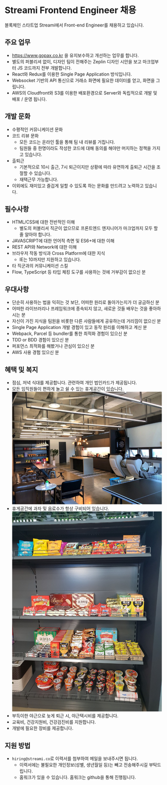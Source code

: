 # Streami Frontend Engineer 채용

블록체인 스타트업 Streami에서 Front-end Engineer를 채용하고 있습니다. 

## 주요 업무

- https://www.gopax.co.kr 을 유지보수하고 개선하는 업무를 합니다.
- 별도의 퍼블리셔 없이, 디자인 팀이 전해주는 Zeplin 디자인 시안을 보고 마크업부터 JS 코드까지 전부 개발합니다. 
- React와 Redux를 이용한 Single Page Application 방식입니다. 
- Websocket 기반의 API 통신으로 거래소 화면에 필요한 데이터를 얻고, 화면을 그립니다.
- AWS의 Cloudfront와 S3를 이용한 배포환경으로 Server와 독립적으로 개발 및 배포 / 운영 됩니다.

## 개발 문화

- 수평적인 커뮤니케이션 문화
- 코드 리뷰 문화
  - 모든 코드는 온라인 툴을 통해 팀 내 리뷰를 거칩니다.
  - 팀원들 중 한명이라도 작성한 코드에 대해 동의를 해야만 머지하는 정책을 가지고 있습니다.
- 출퇴근
  - 기본적으로 10시 출근, 7시 퇴근이지만 상황에 따라 유연하게 출퇴근 시간을 조절할 수 있습니다.
  - 재택근무 가능합니다.  	  	
- 이외에도 재미있고 즐겁게 일할 수 있도록 하는 문화를 만드려고 노력하고 있습니다.
 	 
## 필수사항

- HTML/CSS에 대한 전반적인 이해
  - 별도의 퍼블리셔 직군이 없으므로 프론트엔드 엔지니어가 마크업까지 모두 할 줄 알아야 합니다.
- JAVASCRIPT에 대한 언어적 측면 및 ES6+에 대한 이해 
- REST API와 Network에 대한 이해
- 브라우저 작동 방식과 Cross Platform에 대한 지식
  - IE는 10까지만 지원하고 있습니다. 
- 타 직군과의 커뮤니케이션 스킬
- Flow, TypeScript 등 타입 체킹 도구를 사용하는 것에 거부감이 없으신 분

## 우대사항

- 단순히 사용하는 법을 익히는 것 보단, 어떠한 원리로 돌아가는지가 더 궁금하신 분
- 어떠한 라이브러리나 프레임워크에 종속되지 않고, 새로운 것들 배우는 것을 좋아하시는 분
- 자신이 가진 지식을 팀원을 비롯한 다른 사람들에게 공유하는데 거리낌이 없으신 분
- Single Page Application 개발 경험이 있고 동작 원리를 이해하고 계신 분
- Webpack, Parcel 등 bundler를 통한 최적화 경험이 있으신 분
- TDD or BDD 경험이 있으신 분
- 퍼포먼스 최적화를 해봤거나 관심이 있으신 분
- AWS 사용 경험 있으신 분
 
## 혜택 및 복지

- 점심, 저녁 식대를 제공합니다. 관련하여 개인 법인카드가 제공됩니다.
- 모든 임직원들이 편하게 놀고 쉴 수 있는 휴게공간이 있습니다.
![a staff lounge](/images/a-staff-lounge.jpg)
- 휴게공간에 과자 및 음료수가 항상 구비되어 있습니다.
![snack bar](/images/snackbar.jpg)
- 부득이한 야근으로 늦게 퇴근 시, 야근택시비를 제공합니다.
- 교육비, 건강지원비, 건강검진비를 지원합니다.
- 개발에 필요한 장비를 제공합니다.

## 지원 방법

- `hiring@streami.co`로 이력서를 첨부하여 메일을 보내주시면 됩니다.
  - 이력서에는 불필요한 개인정보(성별, 생년월일 등)는 빼고 전송해주시길 부탁드립니다.
  - 홈워크가 있을 수 있습니다. 홈워크는 github을 통해 진행됩니다.

